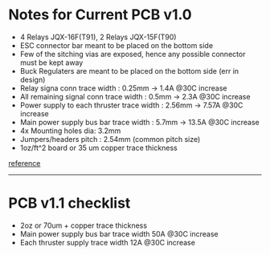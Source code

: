 # Notes for Current PCB v1.0

- 4 Relays JQX-16F(T91), 2 Relays JQX-15F(T90)
- ESC connector bar meant to be placed on the bottom side
- Few of the sitching vias are exposed, hence any possible connector must be kept away
- Buck Regulaters are meant to be placed on the bottom side (err in design)
- Relay signa conn trace width : 0.25mm -> 1.4A @30C increase
- All remaining signal conn trace width : 0.5mm -> 2.3A @30C increase
- Power supply to each thruster trace width : 2.56mm -> 7.57A @30C increase
- Main power supply bus bar trace width : 5.7mm -> 13.5A @30C increase
- 4x Mounting holes dia: 3.2mm
- Jumpers/headers pitch : 2.54mm (common pitch size)
- 1oz/ft^2 board or 35 um copper trace thickness

[reference](https://github.com/nsk126/AUVMEC/tree/master/Hardware/AUVMEC2020)

---

# PCB v1.1 checklist

- 2oz or 70um + copper trace thickness
- Main power supply bus bar trace width 50A @30C increase
- Each thruster supply trace width 12A @30C increase
